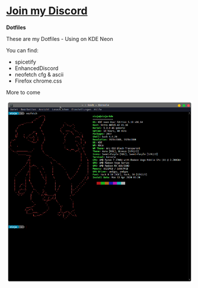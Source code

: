 # [Join my Discord](https://discord.com/invite/rErSSHT "Join my Discord")

**Dotfiles**

These are my Dotfiles - Using on KDE Neon

You can find:

- spicetify
- EnhancedDiscord
- neofetch cfg & ascii
- Firefox chrome.css

More to come

![neofetch](https://raw.githubusercontent.com/ninjasan420/Dotfiles/master/neofetch.png)

